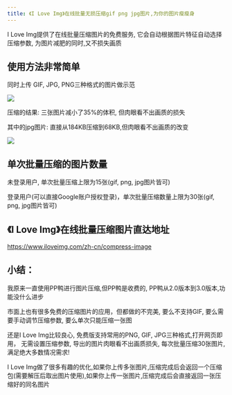 ```yaml
---
title: 《I Love Img》在线批量无损压缩gif png jpg图片,为你的图片瘦瘦身
---
```



I Love Img提供了在线批量压缩图片的免费服务, 它会自动根据图片特征自动选择压缩参数, 为图片减肥的同时,又不损失画质

## 使用方法非常简单

同时上传 GIF, JPG, PNG三种格式的图片做示范

![](https://www.v2fy.com/asset/020-iloveimg/img001.gif)


压缩的结果: 三张图片减小了35%的体积, 但肉眼看不出画质的损失

其中的jpg图片: 直接从184KB压缩到68KB,但肉眼看不出画质的改变

![](https://www.v2fy.com/asset/020-iloveimg/233.png)


## 单次批量压缩的图片数量


未登录用户, 单次批量压缩上限为15张(gif, png, jpg图片皆可)

登录用户(可以直接Google账户授权登录)，单次批量压缩数量上限为30张(gif, png, jpg图片皆可)


## 《I Love Img》在线批量压缩图片直达地址

https://www.iloveimg.com/zh-cn/compress-image


##  小结：

我原来一直使用PP鸭进行图片压缩,但PP鸭是收费的, PP鸭从2.0版本到3.0版本,功能没什么进步

市面上也有很多免费的压缩图片的应用，但都做的不完美, 要么不支持GIF, 要么需要手动调节压缩参数, 要么单次只能压缩一张图

还是I Love Img比较良心, 免费版支持常用的PNG, GIF, JPG三种格式,打开网页即用， 无需设置压缩参数, 导出的图片肉眼看不出画质损失, 每次批量压缩30张图片, 满足绝大多数情况需求!

I Love Img做了很多有趣的优化,如果你上传多张图片,压缩完成后会返回一个压缩包(需要解压后取出图片使用),如果你上传一张图片,压缩完成后会直接返回一张压缩好的同名图片